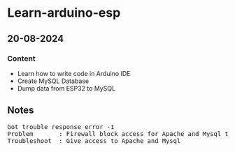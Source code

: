 # Learn-arduino-esp
<h2>20-08-2024</h2>
<h3>Content</h3>
<ul>
  <li>Learn how to write code in Arduino IDE</li>
  <li>Create MySQL Database</li>
  <li>Dump data from ESP32 to MySQL</li>
</ul>
  <h2>Notes</h2>
<pre>Got trouble response error -1
Problem       : Firewall block access for Apache and Mysql to access public and private network
Troubleshoot  : Give access to Apache and Mysql 
</pre>
